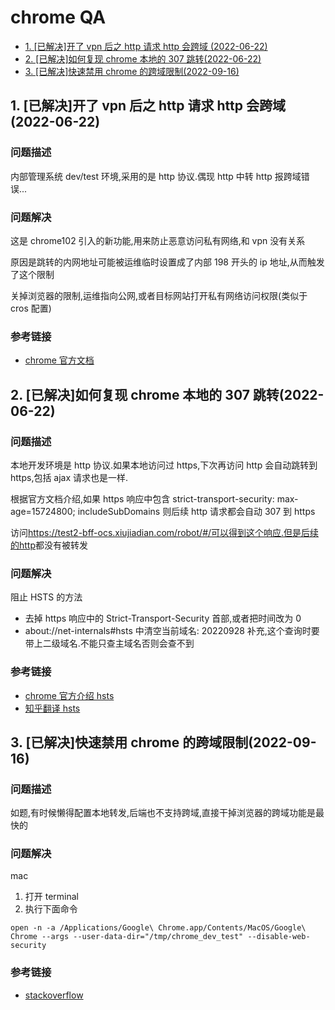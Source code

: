 # chrome QA

- [1. [已解决]开了 vpn 后之 http 请求 http 会跨域 (2022-06-22)](#1-已解决开了-vpn-后之-http-请求-http-会跨域-2022-06-22)
- [2. [已解决]如何复现 chrome 本地的 307 跳转(2022-06-22)](#2-已解决如何复现-chrome-本地的-307-跳转2022-06-22)
- [3. [已解决]快速禁用 chrome 的跨域限制(2022-09-16)](#3-已解决快速禁用-chrome-的跨域限制2022-09-16)

## 1. [已解决]开了 vpn 后之 http 请求 http 会跨域 (2022-06-22)

### 问题描述

内部管理系统 dev/test 环境,采用的是 http 协议.偶现 http 中转 http 报跨域错误...

### 问题解决

这是 chrome102 引入的新功能,用来防止恶意访问私有网络,和 vpn 没有关系

原因是跳转的内网地址可能被运维临时设置成了内部 198 开头的 ip 地址,从而触发了这个限制

关掉浏览器的限制,运维指向公网,或者目标网站打开私有网络访问权限(类似于 cros 配置)

### 参考链接

- [chrome 官方文档](https://developer.chrome.com/blog/private-network-access-preflight/)

## 2. [已解决]如何复现 chrome 本地的 307 跳转(2022-06-22)

### 问题描述

本地开发环境是 http 协议.如果本地访问过 https,下次再访问 http 会自动跳转到 https,包括 ajax 请求也是一样.

根据官方文档介绍,如果 https 响应中包含 strict-transport-security: max-age=15724800; includeSubDomains 则后续 http 请求都会自动 307 到 https

访问<https://test2-bff-ocs.xiujiadian.com/robot/#/可以得到这个响应.但是后续的http>都没有被转发

### 问题解决

阻止 HSTS 的方法

- 去掉 https 响应中的 Strict-Transport-Security 首部,或者把时间改为 0
- about://net-internals#hsts 中清空当前域名: 20220928 补充,这个查询时要带上二级域名.不能只查主域名否则会查不到

### 参考链接

- [chrome 官方介绍 hsts](https://www.chromium.org/hsts/)
- [知乎翻译 hsts](https://zhuanlan.zhihu.com/p/130946490)

## 3. [已解决]快速禁用 chrome 的跨域限制(2022-09-16)

### 问题描述

如题,有时候懒得配置本地转发,后端也不支持跨域,直接干掉浏览器的跨域功能是最快的

### 问题解决

mac

1. 打开 terminal
2. 执行下面命令

```shell
open -n -a /Applications/Google\ Chrome.app/Contents/MacOS/Google\ Chrome --args --user-data-dir="/tmp/chrome_dev_test" --disable-web-security
```

### 参考链接

- [stackoverflow](https://stackoverflow.com/questions/57552185/how-to-disable-cors-in-chrome-mac/69543668#69543668)
